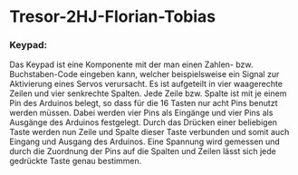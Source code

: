# Tresor-2HJ-Florian-Tobias



### Keypad:
Das Keypad ist eine Komponente mit der man einen Zahlen- bzw. Buchstaben-Code eingeben kann, welcher beispielsweise ein Signal zur Aktivierung eines Servos verursacht. 
Es ist aufgeteilt in vier waagerechte Zeilen und vier senkrechte Spalten. Jede Zeile bzw. Spalte ist mit je einem Pin des Arduinos belegt, so dass für die 16 Tasten nur acht Pins benutzt werden müssen. Dabei werden vier Pins als Eingänge und vier Pins als Ausgänge des Arduinos festgelegt. Durch das Drücken einer beliebigen Taste werden nun Zeile und Spalte dieser Taste verbunden und somit auch Eingang und Ausgang des Arduinos. Eine Spannung wird gemessen und durch die Zuordnung der Pins auf die Spalten und Zeilen lässt sich jede gedrückte Taste genau bestimmen.
